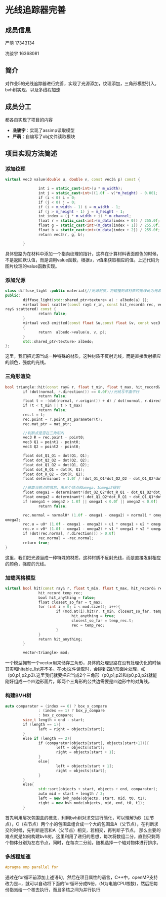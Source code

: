 # 光线追踪器完善

## 成员信息

严萌 17343134

冼骏宇 16368081

## 简介

对作业5的光线追踪器进行完善，实现了光源添加，纹理添加，三角形模型引入，bvh树实现，以及多线程加速



## 成员分工
都各自实现了项目的内容
- **冼骏宇**：实现了assimp读取模型
- **严萌**：自编写了obj文件读取模块

## 项目实现方法简述



### 添加纹理
``` c++
virtual vec3 value(double u, double v, const vec3& p) const {

               int i = static_cast<int>(u * m_width);
               int j = static_cast<int>((1.0f - v)*m_height) - 0.001;
               if (i < 0) i = 0;
               if (j < 0) j = 0;
               if (i > m_width - 1) i = m_width - 1;
               if (j > m_height - 1) j = m_height - 1;
               int index = (j * m_width + i) * m_channel;
               float r = static_cast<int>(m_data[index + 0]) / 255.0f;
               float g = static_cast<int>(m_data[index + 1]) / 255.0f;
               float b = static_cast<int>(m_data[index + 2]) / 255.0f;
               return vec3(r, g, b);

        }


```
具体思路为在材料中添加一个指向纹理的指针，这样在计算材料表面颜色的时候，不是返回默认值，而是调用value函数，根据u，v值来获取相应的值。上述代码为图片纹理的value函数实现。

### 添加光源
``` c++
class diffuse_light :public material{//光源材质，将碰撞到该材质的光线设为光源颜色，光源颜色的分量可以大于1，如（4，4，4）
public:
        diffuse_light(std::shared_ptr<texture> a) : albedo(a) {};
        virtual bool scatter(const ray& r_in, const hit_record& rec, vec3& attenuation, 
ray& scattered) const {
               return false;
        }
        virtual vec3 emitted(const float &u,const float &v, const vec3 &p) const
        {
               return  albedo->value(u, v, p);
        }
        std::shared_ptr<texture> albedo;
};
```
这里，我们把光源当成一种特殊的材质，这种材质不反射光线，而是直接发射相应的颜色，强度的光线。

### 三角形渲染
``` c++
bool triangle::hit(const ray& r, float t_min, float t_max, hit_record& rec) const{
        if (dot(normal, r.direction()) == 0.0f)//光线与平面平行
               return false;
        float t = -(dot(normal, r.origin()) + d) / dot(normal, r.direction());
        if (t < t_min || t > t_max)
               return false;
        rec.t = t;
        rec.point = r.point_at_parameter(t);
        rec.mat_ptr = mat_ptr;

        //判断点是否在三角形内
        vec3 R = rec.point - point0;
        vec3 Q1 = point1 - point0;
        vec3 Q2 = point2 - point0;

        float dot_Q1_Q1 = dot(Q1, Q1);
        float dot_Q2_Q2 = dot(Q2, Q2);
        float dot_Q1_Q2 = dot(Q1, Q2);
        float dot_R_Q1 = dot(R, Q1);
        float dot_R_Q2 = dot(R, Q2);
        float determinant = 1.0f / (dot_Q1_Q1*dot_Q2_Q2 - dot_Q1_Q2*dot_Q1_Q2);

        //获取当前点的信息，由三个顶点和omega，1omega2得到
        float omega1 = determinant*(dot_Q2_Q2*dot_R_Q1 - dot_Q1_Q2*dot_R_Q2);
        float omega2 = determinant*(-dot_Q1_Q2*dot_R_Q1 + dot_Q1_Q1*dot_R_Q2);
        if (omega1 + omega2 > 1.0f || omega1 < 0.0f || omega2 < 0.0f)
               return false;

        rec.normal = normal0* (1.0f - omega1 - omega2) + normal1 * omega1 + normal2 * 
omega2;
        rec.u = u0* (1.0f - omega1 - omega2) + u1 * omega1 + u2 * omega2;
        rec.v = v0* (1.0f - omega1 - omega2) + v1 * omega1 + v2 * omega2;
        if (dot(rec.normal, r.direction()) > 0.0f)
               rec.normal = -rec.normal;
        return true;
}
```
这里，我们把光源当成一种特殊的材质，这种材质不反射光线，而是直接发射相应的颜色，强度的光线。

### 加载网格模型
``` c++
virtual bool hit(const ray& r, float t_min, float t_max, hit_record& rec) const{
               hit_record temp_rec;
               bool hit_anything = false;
               float closest_so_far = t_max;
               for (int i = 0; i < mod.size(); i++){
                       if (mod.at(i).hit(r, t_min, closest_so_far, temp_rec)){
                              hit_anything = true;
                              closest_so_far = temp_rec.t;
                              rec = temp_rec;
                       }
               }
               return hit_anything;
        }

        vector<triangle> mod;
```
一个模型拥有一个vector用来储存三角形，具体的处理思路在没有处理优化的时候其实和hitable_list差不多。在obj文件读取时，会碰到四边形面片处理，如（p0,p1,p2,p3).这里我们就要把它当成2个三角形（p0,p1,p2)和(p0,p3,p2)就能刚好组成一个四边形面片，即两个三角形的公共边需要是四边形中的对角线。

### 构建BVH树
``` c++
auto comparator = (index == 0) ? box_x_compare
               : (index == 1) ? box_y_compare
               : box_z_compare;
        size_t length = end - start;
        if (length == 1){
               left = right = objects[start];
        }
        else if (length == 2){
               if (comparator(objects[start], objects[start+1])){
                       left = objects[start];
                       right = objects[start + 1];
               }
               else{
                       left = objects[start + 1];
                       right = objects[start];
               }
        }
        else{
               std::sort(objects + start, objects + end, comparator);
               auto mid = start + length / 2;
               left = new bvh_node(objects, start, mid, t0, t1);
               right = new bvh_node(objects, mid, end, t0, t1);
        }
```

首先利用层次包围盒的概念，利用bvh树对求交进行简化，可以理解为B（左节点），C（右节点）两个小的包围盒组合成一个大的包围盒A（父节点），在判断求交的时候，先判断是否和A（父节点）相交，若相交，再判断子节点。
那么主要的难点就是如何构建bvh树，这里利用了递归的思想，每次将数组二分，直到只剩两个物体分别为左右节点，同时，在每次二分前，随机选择一个轴对物体进行排序。

### 多线程加速
``` c++
#pragma omp parallel for
```
通过在for循环前添加上述语句，然后在项目属性的语言，C++中，openMP支持改为是~，就可以自动将下面的for循环分成N份，(N为电脑CPU核数)，然后把每份指派给一个核去执行，而且多核之间为并行执行


